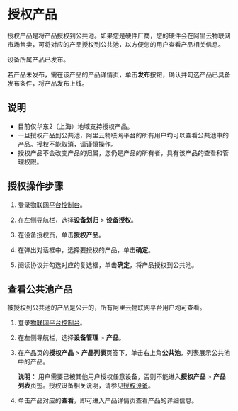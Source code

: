 # 授权产品

授权产品是将产品授权到公共池。如果您是硬件厂商，您的硬件会在阿里云物联网市场售卖，可将对应的产品授权到公共池，以方便您的用户查看产品相关信息。

设备所属产品已发布。

若产品未发布，需在该产品的产品详情页，单击**发布**按钮，确认并勾选产品已具备发布条件，将产品发布上线。

## 说明

-   目前仅华东2（上海）地域支持授权产品。
-   一旦授权产品到公共池，阿里云物联网平台的所有用户均可以查看公共池中的产品。授权不能取消，请谨慎操作。
-   授权产品不会改变产品的归属，您仍是产品的所有者，具有该产品的查看和管理权限。

## 授权操作步骤

1.  登录[物联网平台控制台](https://iot.console.aliyun.com/)。

2.  在左侧导航栏，选择**设备划归** \> **设备授权**。

3.  在设备授权页，单击**授权产品**。

4.  在弹出对话框中，选择要授权的产品，单击**确定**。

5.  阅读协议并勾选对应的复选框，单击**确定**，将产品授权到公共池。


## 查看公共池产品

被授权到公共池的产品是公开的，所有阿里云物联网平台用户均可查看。

1.  登录[物联网平台控制台](https://iot.console.aliyun.com/)。

2.  在左侧导航栏，选择**设备管理** \> **产品**。

3.  在产品页的**授权产品** \> **产品列表**页签下，单击右上角**公共池**，列表展示公共池中的产品。

    **说明：** 用户需要已被其他用户授权任意设备，否则不能进入**授权产品** \> **产品列表**页签。授权设备相关说明，请参见[授权设备](/cn.zh-CN/设备管理/设备划归/设备授权/授权设备.md)。

4.  单击产品对应的**查看**，即可进入产品详情页查看产品的详细信息。


